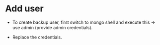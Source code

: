 # Add user

- To create backup user, first switch to mongo shell and execute this -> use admin    (provide admin credentials).

- Replace the credentials.

